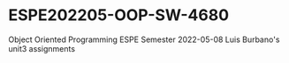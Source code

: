 # ESPE202205-OOP-SW-4680
Object Oriented Programming ESPE Semester 2022-05-08
Luis Burbano's unit3 assignments
